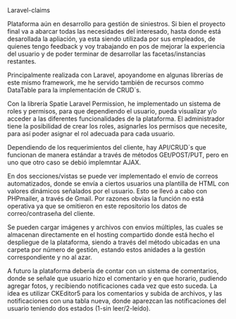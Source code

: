 Laravel-claims

Plataforma aún en desarrollo para gestión de siniestros. Si bien el proyecto final va a abarcar todas las necesidades del interesado, hasta donde está desarollada la apliación, ya esta siendo utilizada por sus empleados, de quienes tengo feedback y voy trabajando en pos de mejorar la experiencia del usuario y de poder terminar de desarrollar las facetas/instancias restantes.

Principalmente realizada con Laravel, apoyandome en algunas librerías de este mismo framework, me he servido también de recursos commo DataTable para la implementación de CRUD´s.

Con la librería Spatie Laravel Permission, he implementado un sistema de roles y permisos, para que dependiendo el usuario, pueda visualizar y/o acceder a las diferentes funcionalidades de la plataforma. El administrador tiene la posibilidad de crear los roles, asignarles los permisos que necesite, para así poder asignar el rol adecuada para cada usuario.

Dependiendo de los requerimientos del cliente, hay API/CRUD´s que funcionan de manera estándar a través de métodos GEt/POST/PUT, pero en uno que otro caso se debió implemntar AJAX.

En dos secciones/vistas se puede ver implementado el envío de correos automatizados, donde se envía a ciertos usuarios una plantilla de HTML con valores dinámicos señalados por el usuario. Esto se llevó a cabo con PHPmailer, a través de Gmail. Por razones obvias la función no está operativa ya que se omitieron en este repositorio los datos de correo/contraseña del cliente.

Se pueden cargar imágenes y archivos con envios múltiples, las cuales se almacenan directamente en el hosting compartido donde está hecho el despliegue de la plataforma, siendo a través del método ubicadas en una carpeta por número de gestión, estando estos anidades a la gestión correspondiente y no al azar.

A futuro la plataforma debería de contar con un sistema de comentarios, donde se señale que usuario hizo el comentario y en que horario, pudiendo agregar fotos, y recibiendo notificaciones cada vez que esto suceda. La idea es utilizar CKEditor5 para los comentarios y subida de archivos, y las notificaciones con una tabla nueva, donde aparezcan las notificaciones del usuario teniendo dos estados (1-sin leer/2-leído).

